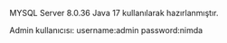 MYSQL Server 8.0.36
Java 17 kullanılarak hazırlanmıştır.

Admin kullanıcısı:
username:admin
password:nimda
